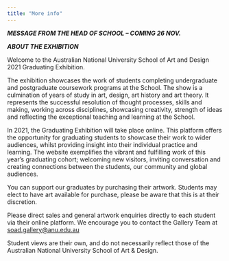 ```yaml
---
title: "More info"
---
```


**_MESSAGE FROM THE HEAD OF SCHOOL – COMING 26 NOV._** 


**_ABOUT THE EXHIBITION_** 

Welcome to the Australian National University School of Art and Design 2021 Graduating Exhibition.   

The exhibition showcases the work of students completing undergraduate and postgraduate coursework programs at the School.  The show is a culmination of years of study in art, design, art history and art theory. It represents the successful resolution of thought processes, skills and making, working across disciplines, showcasing creativity, strength of ideas and reflecting the exceptional teaching and learning at the School.  

In 2021, the Graduating Exhibition will take place online. This platform offers the opportunity for graduating students to showcase their work to wider audiences, whilst providing insight into their individual practice and learning. The website exemplifies the vibrant and fulfilling work of this year’s graduating cohort; welcoming new visitors, inviting conversation and creating connections between the students, our community and global audiences.   

 

You can support our graduates by purchasing their artwork. Students may elect to have art available for purchase, please be aware that this is at their discretion.  

Please direct sales and general artwork enquiries directly to each student via their online platform.  We encourage you to contact the Gallery Team at [soad.gallery@anu.edu.au](mailto:soad.gallery@anu.edu.au)

Student views are their own, and do not necessarily reflect those of the Australian National University School of Art & Design.
